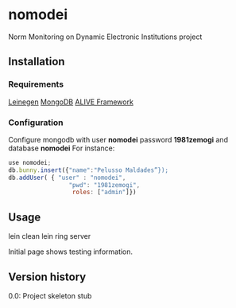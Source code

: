 # nomodei
Norm Monitoring on Dynamic Electronic Institutions project

## Installation
### Requirements
[Leinegen](https://github.com/technomancy/leiningen)
[MongoDB](https://www.mongodb.org/)
[ALIVE Framework](http://sourceforge.net/projects/ict-alive/)
### Configuration
Configure mongodb with user **nomodei** password **1981zemogi** and database **nomodei**
For instance:
```javascript
use nomodei;
db.bunny.insert({"name":"Pelusso Maldades”});
db.addUser( { "user" : "nomodei",
                 "pwd": "1981zemogi",
                  roles: ["admin"]})
```
## Usage
lein clean
lein ring server

Initial page shows testing information.

## Version history
0.0: Project skeleton stub

